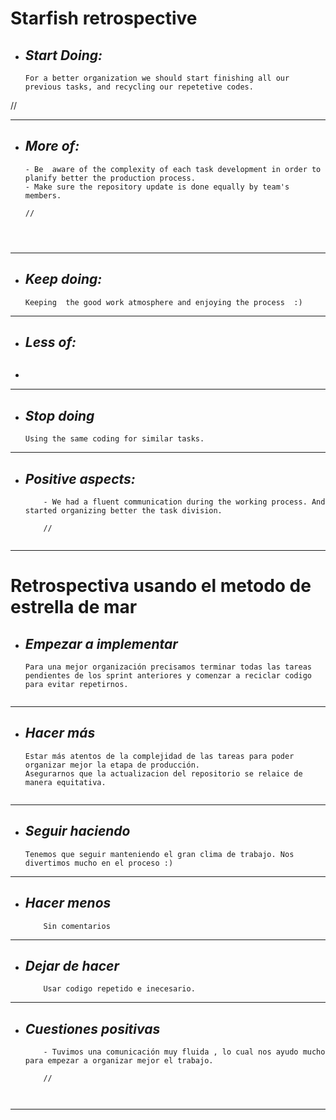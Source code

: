 # Starfish retrospective
+ ## ___Start Doing:___
    ```
   For a better organization we should start finishing all our previous tasks, and recycling our repetetive codes.    

//
    
    
___
+ ## ___More of:___
    ```
    - Be  aware of the complexity of each task development in order to planify better the production process.   
    - Make sure the repository update is done equally by team's members.  

    //




___
+ ## ___Keep doing:___
    ```
    Keeping  the good work atmosphere and enjoying the process  :)
___
+ ## ___Less of:___
    ```
 -
    
___

+ ## ___Stop doing___
    ```
    Using the same coding for similar tasks.
___
    
+ ## ___Positive aspects:___
    ```
        - We had a fluent communication during the working process. And started organizing better the task division. 
          
        //

   
___

# Retrospectiva usando el metodo de estrella de mar
+ ## ___Empezar a implementar___
    ```
    Para una mejor organización precisamos terminar todas las tareas pendientes de los sprint anteriores y comenzar a reciclar codigo para evitar repetirnos.  
        

___
+ ## ___Hacer más___
    ```
    Estar más atentos de la complejidad de las tareas para poder organizar mejor la etapa de producción. 
    Asegurarnos que la actualizacion del repositorio se relaice de manera equitativa.
      
   
___
+ ## ___Seguir haciendo___
    ```
    Tenemos que seguir manteniendo el gran clima de trabajo. Nos divertimos mucho en el proceso :)
___
+ ## ___Hacer menos___
    ```
        Sin comentarios 
___

+ ## ___Dejar de hacer___
    ```
        Usar codigo repetido e inecesario. 
___
    
+ ## ___Cuestiones positivas___
    ```
        - Tuvimos una comunicación muy fluida , lo cual nos ayudo mucho para empezar a organizar mejor el trabajo.  
          
        //

        
___